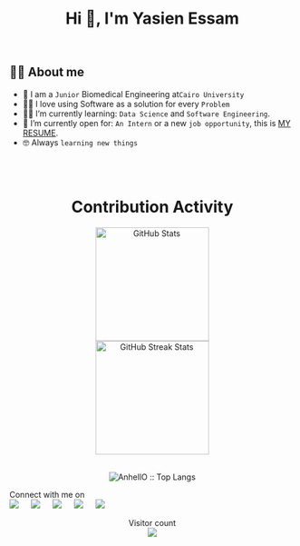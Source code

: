 
<h1 align="center">Hi 👋, I'm Yasien Essam</h1>
     
<br>

## :sassy_man:  About me
- :school: I am a `Junior` Biomedical Engineering at`Cairo University`
- :technologist: I love using Software as a solution for every `Problem`
- :student: I’m currently learning: `Data Science` and `Software Engineering`.
- :thinking: I’m currently open for: `An Intern` or a new `job opportunity`, this is [MY RESUME](https://drive.google.com/file/d/1cnGpCUUnzQ-S_Olhfuqbt95WPefDTdBK/view?usp=sharing).
- :nerd_face: Always `learning new things`

<br>

<br>

 <div align=center>
        <h1>Contribution Activity</h1>
        <img src="https://github-readme-stats.vercel.app/api?username=yasien99&title_color=6FDA44&text_color=FFFFFF&show_icons=true&icon_color=6FDA44&include_all_commits=true&count_private=true&theme=dark" alt="GitHub Stats" height="200" />
        <br>
        <!--
        <img src="https://github-readme-stats.vercel.app/api/top-langs?username=ahmedfathydev&layout=compact&title_color=6FDA44&text_color=FFFFFF&theme=dark" alt="GitHub Most Used Languages" height="200" />
        <br>
        -->
        <img src="https://github-readme-streak-stats.herokuapp.com/?user=yasien99&theme=dark&date_format=j%20M%5B%20Y%5D&currStreakLabel=6FDA44&fire=6FDA44&ring=6FDA44" alt="GitHub Streak Stats" height="200" />
        <br>
        <br>
    </div>
    <p align="center"><img src="https://github-readme-stats.vercel.app/api/top-langs/?username=yasien99&layout=compact&title_color=6FDA44&text_color=FFFFFF&theme=dark" alt="AnhellO :: Top Langs" /></p>

</div>

<p>Connect with me on
<br>	
<a target="_blank" href="https://www.linkedin.com/in/yasien-essam99/"><img src="https://img.shields.io/badge/-LinkedIn-0077B5?style=for-the-badge&logo=Linkedin&logoColor=white"></img></a>
&emsp;
<a target="_blank" href="mailto:yasien.essam99@gmail.com"
><img src="https://img.shields.io/badge/-Gmail-D14836?style=for-the-badge&logo=Gmail&logoColor=white"></img></a>
&emsp;
<a target="_blank" href="https://twitter.com/yasien_essam"><img src="https://img.shields.io/badge/-Twitter-1DA1F2?style=for-the-badge&logo=Twitter&logoColor=white"></img></a>
&emsp;
<a target="_blank" href="https://leetcode.com/yasien99/"><img src="https://img.shields.io/badge/LeetCode-000000?style=for-the-badge&logo=LeetCode&logoColor=#d16c06"></img></a>
&emsp;
<a target="_blank" href="https://www.hackerrank.com/yasien_essam99"><img src="https://img.shields.io/badge/-Hackerrank-2EC866?style=for-the-badge&logo=HackerRank&logoColor=white"></img></a>
&emsp;

<br>
</p>

<p align="center"> 
  Visitor count<br>
  <img src="https://profile-counter.glitch.me/yasien99/count.svg" />
</p>
